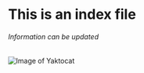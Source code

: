 # This is an index file

###### Information can be updated

![Image of Yaktocat](https://octodex.github.com/images/yaktocat.png)
